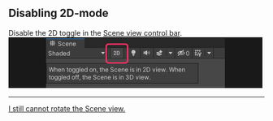 ## Disabling 2D-mode

Disable the 2D toggle in the [Scene view control bar](https://docs.unity3d.com/Manual/ViewModes.html).  
![2D Scene view Toggle](scene-view-2d-toggle.png)  

---

[I still cannot rotate the Scene view.](Scene%20View%20Gizmo.md)